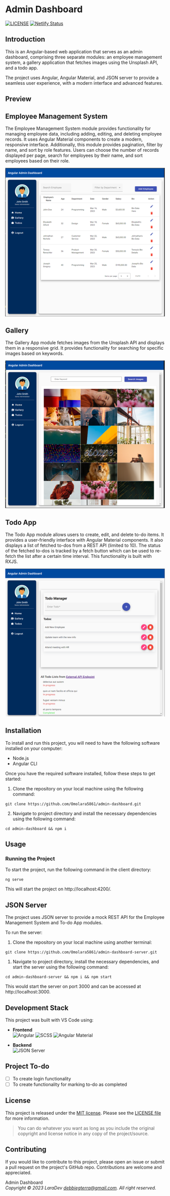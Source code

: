 # Admin Dashboard

[![LICENSE](https://img.shields.io/badge/License-MIT-yellow.svg?style=flat-square)](https://opensource.org/licenses/MIT)
[![Netlify Status](https://api.netlify.com/api/v1/badges/042af43c-5e77-49b2-becd-4f25ec1df3aa/deploy-status)](https://app.netlify.com/sites/ng-admin-dashboard/deploys)

## Introduction

This is an Angular-based web application that serves as an admin dashboard, comprising three separate modules: an employee management system, a gallery application that fetches images using the Unsplash API, and a todo app.

The project uses Angular, Angular Material, and JSON server to provide a seamless user experience, with a modern interface and advanced features.

## Preview

## Employee Management System

The Employee Management System module provides functionality for managing employee data, including adding, editing, and deleting employee records. It uses Angular Material components to create a modern, responsive interface.
Additionally, this module provides pagination, filter by name, and sort by role features. Users can choose the number of records displayed per page, search for employees by their name, and sort employees based on their role.

![The Employee Management System for managing employees](src/assets/home.png "Employee Management System")

## Gallery

The Gallery App module fetches images from the Unsplash API and displays them in a responsive grid. It provides functionality for searching for specific images based on keywords.

![Gallery App that displays fetched images from Unsplash](src/assets/gallery.png "Gallery App")

## Todo App

The Todo App module allows users to create, edit, and delete to-do items. It provides a user-friendly interface with Angular Material components. It also displays a list of fetched to-dos from a REST API (limited to 10). The status of the fetched to-dos is tracked by a fetch button which can be used to re-fetch the list after a certain time interval. This functionality is built with RXJS.

![Todo App that displays fetched images from Unsplash](src/assets/todo.png "Todo App")

## Installation

To install and run this project, you will need to have the following software installed on your computer:

- Node.js
- Angular CLI

Once you have the required software installed, follow these steps to get started:

1. Clone the repository on your local machine using the following command:

```
git clone https://github.com/Omolara5861/admin-dashboard.git
```

2. Navigate to project directory and install the necessary dependencies using the following command:

```
cd admin-dashboard && npm i
```

## Usage

### Running the Project

To start the project, run the following command in the client directory:

```
ng serve
```

This will start the project on http://localhost:4200/.

## JSON Server

The project uses JSON server to provide a mock REST API for the Employee Management System and To-do App modules.

To run the server:

1. Clone the repository on your local machine using another terminal:

```
git clone https://github.com/Omolara5861/admin-dashboard-server.git
```

1. Navigate to project directory, install the necessary dependencies, and start the server using the following command:

```
cd admin-dashboard-server && npm i && npm start
```

This would start the server on port 3000 and can be accessed at http://localhost:3000.

## Development Stack

This project was built with VS Code using:

- **Frontend**<br/>
  ![Angular](https://img.shields.io/badge/angular-%23E34F26.svg?style=for-the-badge&logo=angular&logoColor=white)
  ![SCSS](https://img.shields.io/badge/scss-%231572B6.svg?style=for-the-badge&logo=sass&logoColor=white)
  ![Angular Material](https://img.shields.io/badge/angular_material-%23323330.svg?style=for-the-badge&logo=angular&logoColor=%23F7DF1E)

- **Backend**<br/>
  ![JSON Server](https://img.shields.io/badge/json_server-3670A0?style=for-the-badge&logo=json&logoColor=ffdd54)

## Project To-do

- [ ] To create login functionality
- [ ] To create functionality for marking to-do as completed

## License

This project is released under the
[MIT license](https://opensource.org/licenses/MIT).
Please see the [LICENSE file](LICENSE.md) for more information.

> You can do whatever you want as long as you include the original copyright and
> license notice in any copy of the project/source.

## Contributing

If you would like to contribute to this project, please open an issue or submit a pull request on the project's GitHub repo. Contributions are welcome and appreciated.

Admin Dashboard
\
_Copyright &copy; 2023 LaraDev <debbiegterra@gmail.com>. All right reserved._

